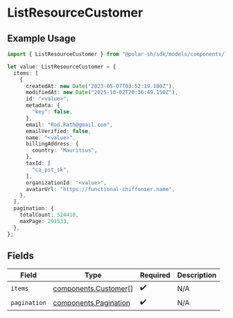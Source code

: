 # ListResourceCustomer

## Example Usage

```typescript
import { ListResourceCustomer } from "@polar-sh/sdk/models/components/listresourcecustomer.js";

let value: ListResourceCustomer = {
  items: [
    {
      createdAt: new Date("2023-05-07T03:52:19.100Z"),
      modifiedAt: new Date("2025-10-02T20:36:49.150Z"),
      id: "<value>",
      metadata: {
        "key": false,
      },
      email: "Rod.Rath@gmail.com",
      emailVerified: false,
      name: "<value>",
      billingAddress: {
        country: "Mauritius",
      },
      taxId: [
        "ca_pst_sk",
      ],
      organizationId: "<value>",
      avatarUrl: "https://functional-chiffonier.name",
    },
  ],
  pagination: {
    totalCount: 524410,
    maxPage: 291533,
  },
};
```

## Fields

| Field                                                          | Type                                                           | Required                                                       | Description                                                    |
| -------------------------------------------------------------- | -------------------------------------------------------------- | -------------------------------------------------------------- | -------------------------------------------------------------- |
| `items`                                                        | [components.Customer](../../models/components/customer.md)[]   | :heavy_check_mark:                                             | N/A                                                            |
| `pagination`                                                   | [components.Pagination](../../models/components/pagination.md) | :heavy_check_mark:                                             | N/A                                                            |